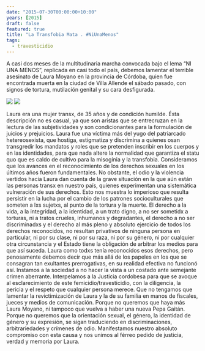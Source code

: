 ```yaml
---
date: "2015-07-30T00:00:00+10:00"
years: [2015]
draft: false
featured: true
title: "La Transfobia Mata . #NiUnaMenos"
tags:
  - travesticidio
---
```


A casi dos meses de la multitudinaria marcha convocada bajo el lema “NI UNA MENOS”, replicada en casi todo el país, debemos lamentar el terrible asesinato de Laura Moyano en la provincia de Córdoba, quien fue encontrada muerta en la ciudad de Villa Allende el sábado pasado, con signos de tortura, mutilación genital y su cara desfigurada. 

![](/images/post/20150730.jpg/)
![](/images/post/20150730-2.jpg/)

Laura era una mujer transx, de 35 años y de condición humilde. Ésta descripción no es casual, ya que son aristas que se entrecruzan en la lectura de las subjetividades y son condicionantes para la formulación de juicios y prejuicios. Laura fue una víctima más del yugo del patriarcado hetereosexista, que hostiga, estigmatiza y discrimina a quienes osan transgredir los mandatos y roles que se pretenden inscribir en los cuerpos y en las identidades, para que nada altere la normalidad que garantiza el statu quo que es caldo de cultivo para la misoginia y la transfobia. Consideramos que los avances en el reconocimiento de los derechos sexuales en los últimos años fueron fundamentales. No obstante, el odio y la violencia vertidos hacia Laura dan cuenta de la grave situación en la que aún están las personas transx en nuestro país, quienes experimentan una sistemática vulneración de sus derechos. Esto nos muestra lo imperioso que resulta persistir en la lucha por el cambio de los patrones socioculturales que someten a lxs sujetxs, al punto de la tortura y la muerte. El derecho a la vida, a la integridad, a la identidad, a un trato digno, a no ser sometidx a torturas, ni a tratos crueles, inhumanos y degradantes, el derecho a no ser discriminadxs y el derecho al más pleno y absoluto ejercicio de todos los derechos reconocidos, no resultan privativos de ninguna persona en particular, ni por su clase, ni por su raza, ni por su género, ni por cualquier otra circunstancia y el Estado tiene la obligación de arbitrar los medios para que así suceda. Laura como todxs tenía reconocidos esos derechos, pero penosamente debemos decir que más allá de los papeles en los que se consagran tan exultantes prerrogativas, en su realidad efectiva no funcionó así. Instamos a la sociedad a no hacer la vista a un costado ante semejante crimen aberrante. Interpelamos a la Justicia cordobesa para que se avoque al esclarecimiento de este femicidio/travesticidio, con la diligencia, la pericia y el respeto que cualquier persona merece. Que no tengamos que lamentar la revictimización de Laura y la de su familia en manos de fiscales, jueces y medios de comunicación. Porque no queremos que haya más Laura Moyano, ni tampoco que vuelva a haber una nueva Pepa Gaitán. Porque no queremos que la orientación sexual, el género, la identidad de género y su expresión, se sigan traduciendo en discriminaciones, arbitrariedades y crímenes de odio. Manifestamos nuestro absoluto compromiso con esta causa y nos unimos al férreo pedido de justicia, verdad y memoria por Laura.